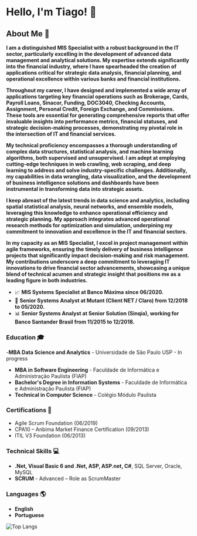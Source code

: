 # Hello, I'm Tiago! 👋

## About Me 🚀

**I am a distinguished MIS Specialist with a robust background in the IT sector, particularly excelling in the development of advanced data management and analytical solutions. My expertise extends significantly into the financial industry, where I have spearheaded the creation of applications critical for strategic data analysis, financial planning, and operational excellence within various banks and financial institutions.**

**Throughout my career, I have designed and implemented a wide array of applications targeting key financial operations such as Brokerage, Cards, Payroll Loans, Sinacor, Funding, DOC3040, Checking Accounts, Assignment, Personal Credit, Foreign Exchange, and Commissions. These tools are essential for generating comprehensive reports that offer invaluable insights into performance metrics, financial statuses, and strategic decision-making processes, demonstrating my pivotal role in the intersection of IT and financial services.**

**My technical proficiency encompasses a thorough understanding of complex data structures, statistical analysis, and machine learning algorithms, both supervised and unsupervised. I am adept at employing cutting-edge techniques in web crawling, web scraping, and deep learning to address and solve industry-specific challenges. Additionally, my capabilities in data wrangling, data visualization, and the development of business intelligence solutions and dashboards have been instrumental in transforming data into strategic assets.**

**I keep abreast of the latest trends in data science and analytics, including spatial statistical analysis, neural networks, and ensemble models, leveraging this knowledge to enhance operational efficiency and strategic planning. My approach integrates advanced operational research methods for optimization and simulation, underpining my commitment to innovation and excellence in the IT and financial sectors.**

**In my capacity as an MIS Specialist, I excel in project management within agile frameworks, ensuring the timely delivery of business intelligence projects that significantly impact decision-making and risk management. My contributions underscore a deep commitment to leveraging IT innovations to drive financial sector advancements, showcasing a unique blend of technical acumen and strategic insight that positions me as a leading figure in both industries.**

- 📈 **MIS Systems Specialist at Banco Máxima since 06/2020.**
- 💼 **Senior Systems Analyst at Mutant (Client NET / Claro) from 12/2018 to 05/2020.**
- 📊 **Senior Systems Analyst at Senior Solution (Sinqia), working for Banco Santander Brasil from 11/2015 to 12/2018.**

### Education 🎓

-**MBA Data Science and Analytics** - Universidade de São Paulo USP - In progress
- **MBA in Software Engineering** - Faculdade de Informática e Administração Paulista (FIAP) 
- **Bachelor's Degree in Information Systems** - Faculdade de Informática e Administração Paulista (FIAP)
- **Technical in Computer Science** - Colégio Módulo Paulista

### Certifications 🏅

- Agile Scrum Foundation (06/2019)
- CPA10 – Anbima Market Finance Certification (09/2013)
- ITIL V3 Foundation (06/2013)

### Technical Skills 💻

- **.Net, Visual Basic 6 and .Net, ASP, ASP.net, C#**, SQL Server, Oracle, MySQL
- **SCRUM** - Advanced – Role as ScrumMaster

### Languages 🌎

- **English**
- **Portuguese**

![Top Langs](https://github-readme-stats.vercel.app/api/top-langs/?username=tiagopsilv&layout=compact&theme=radical)
